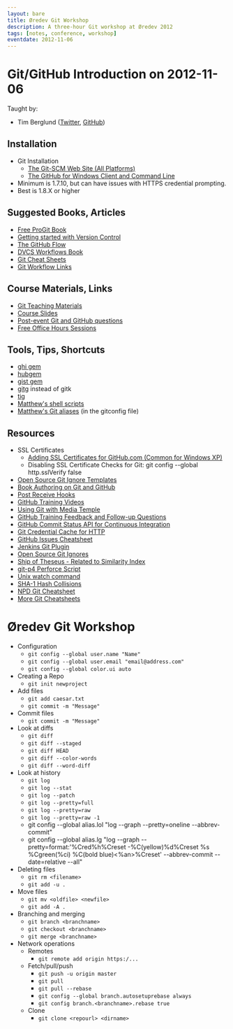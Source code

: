 ```yaml
---
layout: bare
title: Øredev Git Workshop
description: A three-hour Git workshop at Øredev 2012
tags: [notes, conference, workshop]
eventdate: 2012-11-06
---
```


# Git/GitHub Introduction on 2012-11-06

Taught by:

* Tim Berglund ([Twitter](http://twitter.com/tlberglund), [GitHub](https://github.com/tlberglund))

## Installation
* Git Installation
    * [The Git-SCM Web Site (All Platforms)](http://git-scm.com)
    * [The GitHub for Windows Client and Command Line](http://windows.github.com)
* Minimum is 1.7.10, but can have issues with HTTPS credential prompting.
* Best is 1.8.X or higher

## Suggested Books, Articles
* [Free ProGit Book](http://git-scm.com/book)
* [Getting started with Version Control](http://teach.github.com/articles/lesson-new-to-version-control/)
* [The GitHub Flow](http://scottchacon.com/2011/08/31/github-flow.html)
* [DVCS Workflows Book](https://github.com/zkessin/dvcs-workflows)
* [Git Cheat Sheets](http://teach.github.com/articles/git-cheatsheets/)
* [Git Workflow Links](https://pinboard.in/u:matthew.mccullough/t:git+workflow)

## Course Materials, Links
* [Git Teaching Materials](http://teach.github.com)
* [Course Slides](http://teach.github.com/articles/course-slides/)
* [Post-event Git and GitHub questions](https://github.com/githubtraining/feedback/)
* [Free Office Hours Sessions](http://training.github.com/web/free-classes/)

## Tools, Tips, Shortcuts

* [ghi gem](https://github.com/stephencelis/ghi)
* [hubgem ](https://github.com/defunkt/hub)
* [gist gem](https://github.com/defunkt/gist)
* [gitg](http://git.gnome.org/browse/gitg) instead of gitk
* [tig](http://gitready.com/advanced/2009/07/31/tig-the-ncurses-front-end-to-git.html)
* [Matthew's shell scripts](https://github.com/matthewmccullough/scripts)
* [Matthew's Git aliases](https://github.com/matthewmccullough/dotfiles) (in the gitconfig file)

## Resources

* SSL Certificates
    * [Adding SSL Certificates for GitHub.com (Common for Windows XP)](http://stackoverflow.com/questions/3777075/https-github-access/4454754#4454754)
    * Disabling SSL Certificate Checks for Git:
            git config --global http.sslVerify false
* [Open Source Git Ignore Templates](https://github.com/github/gitignore)
* [Book Authoring on Git and GitHub](http://teach.github.com/articles/book-authoring-using-git-and-github/)
* [Post Receive Hooks](https://help.github.com/articles/post-receive-hooks)
* [GitHub Training Videos](http://training.github.com/resources/videos/)
* [Using Git with Media Temple](http://carl-topham.com/theblog/post/using-git-media-temple/)
* [GitHub Training Feedback and Follow-up Questions](https://github.com/githubtraining/feedback/issues?state=open)
* [GitHub Commit Status API for Continuous Integration](https://github.com/blog/1227-commit-status-api)
* [Git Credential Cache for HTTP](http://teach.github.com/articles/lesson-git-credential-cache/)
* [GitHub Issues Cheatsheet](http://teach.github.com/articles/github-issues-cheatsheet/)
* [Jenkins Git Plugin](https://wiki.jenkins-ci.org/display/JENKINS/Git+Plugin)
* [Open Source Git Ignores](https://github.com/github/gitignore)
* [Ship of Theseus - Related to Similarity Index](http://en.wikipedia.org/wiki/Ship_of_Theseus)
* [git-p4 Perforce Script](http://kb.perforce.com/article/1417/git-p4)
* [Unix watch command](http://en.wikipedia.org/wiki/Watch_(Unix))
* [SHA-1 Hash Collisions](http://git-scm.com/book/ch6-1.html#A-SHORT-NOTE-ABOUT-SHA-1)
* [NPD Git Cheatsheet](http://ndpsoftware.com/git-cheatsheet.html)
* [More Git Cheatsheets](http://teach.github.com/articles/git-cheatsheets/)

# Øredev Git Workshop

* Configuration
  * `git config --global user.name "Name"`
  * `git config --global user.email "email@address.com"`
  * `git config --global color.ui auto`
* Creating a Repo
  * `git init newproject`
* Add files
  * `git add caesar.txt`
  * `git commit -m "Message"`
* Commit files
  * `git commit -m "Message"`
* Look at diffs
  * `git diff`
  * `git diff --staged`
  * `git diff HEAD`
  * `git diff --color-words`
  * `git diff --word-diff`
* Look at history
  * `git log`
  * `git log --stat`
  * `git log --patch`
  * `git log --pretty=full`
  * `git log --pretty=raw`
  * `git log --pretty=raw -1`
  * git config --global alias.lol "log --graph --pretty=oneline --abbrev-commit"
  * git config --global alias.lg "log --graph --pretty=format:'%Cred%h%Creset -%C(yellow)%d%Creset %s %Cgreen(%ci) %C(bold blue)<%an>%Creset' --abbrev-commit --date=relative --all"
* Deleting files
  * `git rm <filename>`
  * `git add -u .`
* Move files
  * `git mv <oldfile> <newfile>`
  * `git add -A .`
* Branching and merging
  * `git branch <branchname>`
  * `git checkout <branchname>`
  * `git merge <branchname>`
* Network operations
  * Remotes
    * `git remote add origin https:/...`
  * Fetch/pull/push
    * `git push -u origin master`
    * `git pull`
    * `git pull --rebase`
    * `git config --global branch.autosetuprebase always`
    * `git config branch.<branchname>.rebase true`
  * Clone
    * `git clone <repourl> <dirname>`

